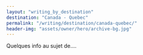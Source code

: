 ```yaml
---
layout: "writing_by_destination"
destination: "Canada - Quebec"
permalink: "/writing/destination/canada-quebec/"
header-img: "assets/owner/hero/archive-bg.jpg"
---
```


Quelques info au sujet de....
